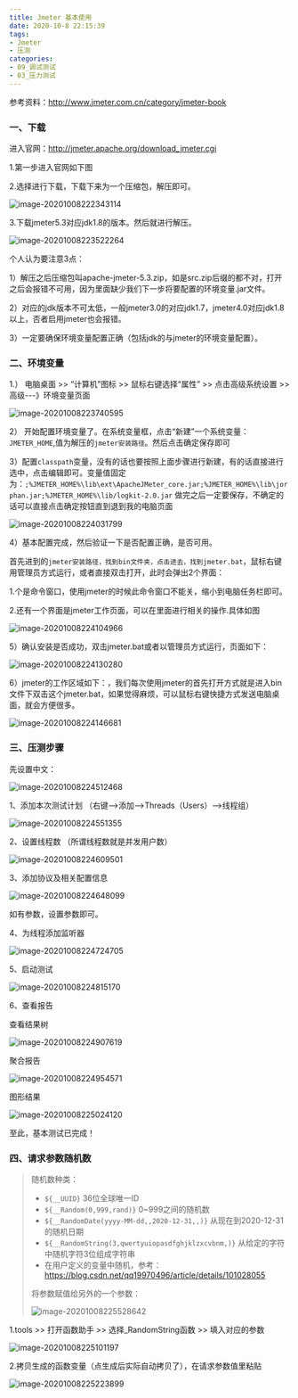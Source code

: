 ```yaml
---
title: Jmeter 基本使用
date: 2020-10-8 22:15:39
tags:
- Jmeter
- 压测
categories: 
- 09_调试测试
- 03_压力测试
---
```




参考资料：http://www.jmeter.com.cn/category/jmeter-book

### 一、下载

进入官网：http://jmeter.apache.org/download_jmeter.cgi

1.第一步进入官网如下图

2.选择进行下载，下载下来为一个压缩包，解压即可。

![image-20201008222343114](https://jy-imgs.oss-cn-beijing.aliyuncs.com/img/20201008222344.png)

3.下载jmeter5.3对应jdk1.8的版本。然后就进行解压。

![image-20201008223522264](https://jy-imgs.oss-cn-beijing.aliyuncs.com/img/20201008223523.png)

个人认为要注意3点：

1）解压之后压缩包叫apache-jmeter-5.3.zip，如是src.zip后缀的都不对，打开之后会报错不可用，因为里面缺少我们下一步将要配置的环境变量.jar文件。

2）对应的jdk版本不可太低，一般jmeter3.0的对应jdk1.7，jmeter4.0对应jdk1.8以上，否者启用jmeter也会报错。

3）一定要确保环境变量配置正确（包括jdk的与jmeter的环境变量配置）。

 

### 二、环境变量

 1.）  电脑桌面 >> “计算机”图标 >> 鼠标右键选择“属性” >> 点击高级系统设置 >> 高级---》环境变量页面

![image-20201008223740595](https://jy-imgs.oss-cn-beijing.aliyuncs.com/img/20201008223742.png)

2） 开始配置环境变量了。在系统变量框，点击“新建”一个系统变量：`JMETER_HOME`,值为解压的`jmeter安装路径`。然后点击确定保存即可

3）配置`classpath`变量，没有的话也要按照上面步骤进行新建，有的话直接进行选中，点击编辑即可。变量值固定为：`;%JMETER_HOME%\lib\ext\ApacheJMeter_core.jar;%JMETER_HOME%\lib\jorphan.jar;%JMETER_HOME%\lib/logkit-2.0.jar` 做完之后一定要保存，不确定的话可以直接点击确定按钮直到退到我的电脑页面

![image-20201008224031799](https://jy-imgs.oss-cn-beijing.aliyuncs.com/img/20201008224033.png)

4）基本配置完成，然后验证一下是否配置正确，是否可用。

首先进到的`jmeter安装路径，找到bin文件夹，点击进去，找到jmeter.bat`，鼠标右键用管理员方式运行，或者直接双击打开，此时会弹出2个界面：

1.个是命令窗口，使用jmeter的时候此命令窗口不能关，缩小到电脑任务栏即可。

2.还有一个界面是jmeter工作页面，可以在里面进行相关的操作.具体如图

 ![image-20201008224104966](https://jy-imgs.oss-cn-beijing.aliyuncs.com/img/20201008224105.png)

5）确认安装是否成功，双击jmeter.bat或者以管理员方式运行，页面如下：

 ![image-20201008224130280](https://jy-imgs.oss-cn-beijing.aliyuncs.com/img/20201008224131.png)

6）jmeter的工作区域如下：，我们每次使用jmeter的首先打开方式就是进入bin文件下双击这个jmeter.bat，如果觉得麻烦，可以鼠标右键快捷方式发送电脑桌面，就会方便很多。

![image-20201008224146681](https://jy-imgs.oss-cn-beijing.aliyuncs.com/img/20201008224147.png)

 

### 三、压测步骤

先设置中文：

![image-20201008224512468](https://jy-imgs.oss-cn-beijing.aliyuncs.com/img/20201008224513.png)

1、添加本次测试计划 （右键-->添加-->Threads（Users）-->线程组）

![image-20201008224551355](https://jy-imgs.oss-cn-beijing.aliyuncs.com/img/20201008224552.png)

2、设置线程数 （所谓线程数就是并发用户数）

![image-20201008224609501](https://jy-imgs.oss-cn-beijing.aliyuncs.com/img/20201008224610.png)

3、添加协议及相关配置信息

![image-20201008224648099](https://jy-imgs.oss-cn-beijing.aliyuncs.com/img/20201008224649.png)

如有参数，设置参数即可。

4、为线程添加监听器

![image-20201008224724705](https://jy-imgs.oss-cn-beijing.aliyuncs.com/img/20201008224725.png)

5、启动测试

 ![image-20201008224815170](https://jy-imgs.oss-cn-beijing.aliyuncs.com/img/20201008224816.png)

6、查看报告

查看结果树

![image-20201008224907619](https://jy-imgs.oss-cn-beijing.aliyuncs.com/img/20201008224908.png)

聚合报告

![image-20201008224954571](https://jy-imgs.oss-cn-beijing.aliyuncs.com/img/20201008224955.png)

图形结果

![image-20201008225024120](https://jy-imgs.oss-cn-beijing.aliyuncs.com/img/20201008225025.png)

至此，基本测试已完成！



### 四、请求参数随机数

> 随机数种类：
>
> * `${__UUID}`  36位全球唯一ID
> * `${__Random(0,999,rand)}`   0~999之间的随机数
> * `${__RandomDate(yyyy-MM-dd,,2020-12-31,,)}`  从现在到2020-12-31的随机日期
> * `${__RandomString(3,qwertyuiopasdfghjklzxcvbnm,)}`  从给定的字符中随机字符3位组成字符串
> * 在用户定义的变量中随机，参考：https://blog.csdn.net/qq19970496/article/details/101028055
>
> 将参数赋值给另外的一个参数：
>
> ![image-20201008225528642](https://jy-imgs.oss-cn-beijing.aliyuncs.com/img/20201008225530.png)

1.tools >> 打开函数助手 >> 选择_RandomString函数 >> 填入对应的参数

![image-20201008225101197](https://jy-imgs.oss-cn-beijing.aliyuncs.com/img/20201008225102.png)

2.拷贝生成的函数变量（点生成后实际自动拷贝了），在请求参数值里粘贴

![image-20201008225223899](https://jy-imgs.oss-cn-beijing.aliyuncs.com/img/20201008225224.png)

